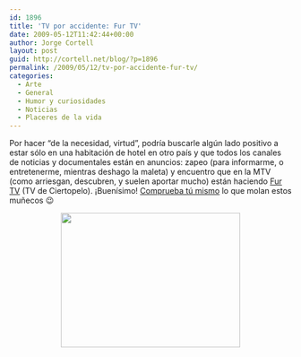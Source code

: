 ```yaml
---
id: 1896
title: 'TV por accidente: Fur TV'
date: 2009-05-12T11:42:44+00:00
author: Jorge Cortell
layout: post
guid: http://cortell.net/blog/?p=1896
permalink: /2009/05/12/tv-por-accidente-fur-tv/
categories:
  - Arte
  - General
  - Humor y curiosidades
  - Noticias
  - Placeres de la vida
---
```

Por hacer &#8220;de la necesidad, virtud&#8221;, podría buscarle algún lado positivo a estar sólo en una habitación de hotel en otro país y que todos los canales de noticias y documentales están en anuncios: zapeo (para informarme, o entretenerme, mientras deshago la maleta) y encuentro que en la MTV (como arriesgan, descubren, y suelen aportar mucho) están haciendo <a title="http://www.mtvla.com/tv/tvdeciertopelo/" href="http://www.mtvla.com/tv/tvdeciertopelo/" target="_blank">Fur TV</a> (TV de Ciertopelo). ¡Buenísimo! <a title="http://www.dani3lito.co.cc/furtv-television-de-terciopelo/" href="http://www.dani3lito.co.cc/furtv-television-de-terciopelo/" target="_blank">Comprueba tú mismo</a> lo que molan estos muñecos 😉

<p style="text-align: center">
  <img class="aligncenter" title="FurTV" src="http://i453.photobucket.com/albums/qq255/kismak/peliculas/01.jpg" alt="" width="320" height="240" />
</p>